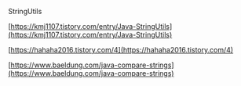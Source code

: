 StringUtils

[https://kmj1107.tistory.com/entry/Java-StringUtils](https://kmj1107.tistory.com/entry/Java-StringUtils)

[https://hahaha2016.tistory.com/4](https://hahaha2016.tistory.com/4)

[https://www.baeldung.com/java-compare-strings](https://www.baeldung.com/java-compare-strings)
